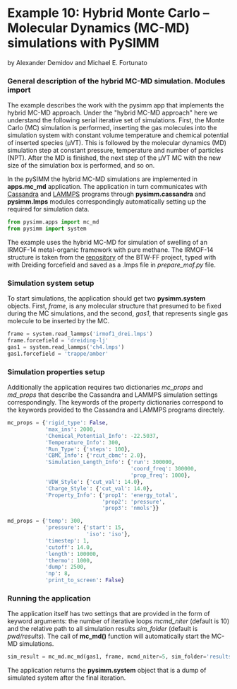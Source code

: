 Example 10: Hybrid Monte Carlo – Molecular Dynamics (MC-MD) simulations with PySIMM
========================================================================================
by Alexander Demidov and Michael E. Fortunato

### General description of the hybrid MC-MD simulation. Modules import

The example describes the work with the pysimm app that implements the hybrid MC-MD approach. Under the "hybrid MC-MD approach" here we understand the following serial iterative set of simulations. First, the Monte Carlo (MC) simulation is performed, inserting the gas molecules into the simulation system with constant volume temperature and chemical potential of inserted species (&#956;VT). This is followed by the molecular dynamics (MD) simulation step at constant pressure, temperature and number of particles (NPT). After the MD is finished, the next step of the &#956;VT MC with the new size of the simulation box is performed, and so on.

In the pySIMM the hybrid MC-MD simulations are implemented in **apps.mc_md** application. The application in turn communicates with [Cassandra](https://cassandra.nd.edu) and [LAMMPS](http://lammps.sandia.gov)  programs through **pysimm.cassandra** and **pysimm.lmps** modules correspondingly automatically setting up the required for simulation data.

```python
from pysimm.apps import mc_md
from pysimm import system
```

The example uses the hybrid MC-MD for simulation of swelling of an IRMOF-14 metal-organic framework with pure methane. The IRMOF-14 structure is taken from the [repository](https://github.com/WMD-group/BTW-FF/tree/master/structures) of the BTW-FF project, typed with with Dreiding forcefield and saved as a .lmps file in *prepare_mof.py* file.

### Simulation system setup

To start simulations, the application should get two **pysimm.system** objects. First, *frame*, is any molecular structure that presumed to be fixed during the MC simulations, and the second, *gas1*, that represents single gas molecule to be inserted by the MC. 

```python
frame = system.read_lammps('irmof1_drei.lmps')
frame.forcefield = 'dreiding-lj'
gas1 = system.read_lammps('ch4.lmps')
gas1.forcefield = 'trappe/amber'
```

### Simulation properties setup

Additionally the application requires two dictionaries *mc_props* and *md_props* that describe the Cassandra and LAMMPS simulation settings correspondingly. The keywords of the property dictionaries correspond to the keywords provided to the Cassandra and LAMMPS programs directely.

```python
mc_props = {'rigid_type': False,
            'max_ins': 2000,
            'Chemical_Potential_Info': -22.5037,
            'Temperature_Info': 300,
            'Run_Type': {'steps': 100},
            'CBMC_Info': {'rcut_cbmc': 2.0},
            'Simulation_Length_Info': {'run': 300000,
                                       'coord_freq': 300000,
                                       'prop_freq': 1000},
            'VDW_Style': {'cut_val': 14.0},
            'Charge_Style': {'cut_val': 14.0},
            'Property_Info': {'prop1': 'energy_total',
                              'prop2': 'pressure',
                              'prop3': 'nmols'}}

md_props = {'temp': 300,
            'pressure': {'start': 15,
                         'iso': 'iso'},
            'timestep': 1,
            'cutoff': 14.0,
            'length': 100000,
            'thermo': 1000,
            'dump': 2500,
            'np': 8, 
            'print_to_screen': False}
```

### Running the application

The application itself has two settings that are provided in the form of keyword arguments: the number of iterative loops *mcmd_niter* (default is 10) and the relative path to all simulation results *sim_folder* (default is *pwd/results*).  The call of **mc_md()** function will automatically start the MC-MD simulations.

```python
sim_result = mc_md.mc_md(gas1, frame, mcmd_niter=5, sim_folder='results',  mc_props=mc_props, md_props=md_props)
```

The application returns the **pysimm.system** object that is a dump of simulated system after the final iteration.